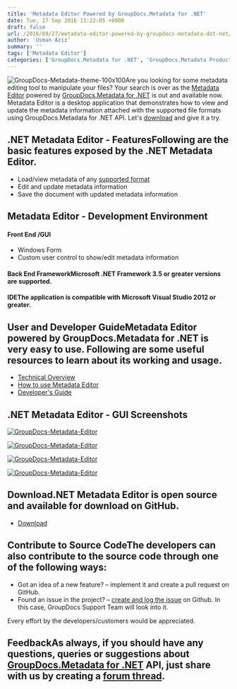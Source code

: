 ```yaml
---
title: 'Metadata Editor Powered by GroupDocs.Metadata for .NET'
date: Tue, 27 Sep 2016 13:22:05 +0000
draft: false
url: /2016/09/27/metadata-editor-powered-by-groupdocs-metadata-dot-net/
author: 'Usman Aziz'
summary: ''
tags: ['Metadata Editor']
categories: ['GroupDocs.Metadata for .NET', 'GroupDocs.Metadata Product Family']
---
```


![](http://blog.groupdocs.com/wp-content/uploads/sites/4/2017/06/groupdocs-metadata-net.png "GroupDocs-Metadata-theme-100x100")Are you looking for some metadata editing tool to manipulate your files? Your search is over as the [Metadata Editor](https://docs.groupdocs.com/metadata/net ".NET Metadata Editor") powered by [GroupDocs.Metadata for .NET](http://www.groupdocs.com/products/metadata/net "GroupDocs.Metadata") is out and available now. Metadata Editor is a desktop application that demonstrates how to view and update the metadata information attached with the supported file formats using GroupDocs.Metadata for .NET API. Let's [download](https://github.com/groupdocs-metadata) and give it a try.

## .NET Metadata Editor - FeaturesFollowing are the basic features exposed by the **.NET Metadata Editor**.

*   Load/view metadata of any [supported format](http://www.groupdocs.com/docs/display/metadatanet/Supported+File+Formats "GroupDocs.Metadata supported formats")
*   Edit and update metadata information
*   Save the document with updated metadata information

## Metadata Editor - Development Environment

#### Front End /GUI

*   Windows Form
*   Custom user control to show/edit metadata information

#### Back End FrameworkMicrosoft .NET Framework 3.5 or greater versions are supported.

#### IDEThe application is compatible with **Microsoft Visual Studio 2012** or greater.

## User and Developer GuideMetadata Editor powered by GroupDocs.Metadata for .NET is very easy to use. Following are some useful resources to learn about its working and usage.

*   [Technical Overview](https://docs.groupdocs.com/metadata/net "Metadata Editor Technical Overview")
*   [How to use Metadata Editor](https://docs.groupdocs.com/metadata/net "GroupDocs.Metadata Editor")
*   [Developer's Guide](https://docs.groupdocs.com/metadata/net "Metadata Editor Developer Guide")

## .NET Metadata Editor - GUI Screenshots

[![](https://github.com/nomanullahgroupdocs/GroupDocs.Metadata-for-.NET/blob/master/Examples/Data/Screenshots/groupdocs.metadata-ppt-editor.png?raw=true "GroupDocs-Metadata-Editor")](https://github.com/nomanullahgroupdocs/GroupDocs.Metadata-for-.NET/blob/master/Examples/Data/Screenshots/groupdocs.metadata-ppt-editor.png?raw=true?raw=true)

[![](https://github.com/nomanullahgroupdocs/GroupDocs.Metadata-for-.NET/blob/master/Examples/Data/Screenshots/editing-metadata-editor.png?raw=true "GroupDocs-Metadata-Editor")](https://github.com/nomanullahgroupdocs/GroupDocs.Metadata-for-.NET/blob/master/Examples/Data/Screenshots/editing-metadata-editor.png?raw=true?raw=true?raw=true)

[![](https://github.com/nomanullahgroupdocs/GroupDocs.Metadata-for-.NET/blob/master/Examples/Data/Screenshots/save-metadata-editor.png?raw=true "GroupDocs-Metadata-Editor")](https://github.com/nomanullahgroupdocs/GroupDocs.Metadata-for-.NET/blob/master/Examples/Data/Screenshots/save-metadata-editor.png?raw=true?raw=true?raw=true?raw=true)

[![](https://github.com/nomanullahgroupdocs/GroupDocs.Metadata-for-.NET/blob/master/Examples/Data/Screenshots/save-metadata-editor-file-browser.png?raw=true "GroupDocs-Metadata-Editor")](https://github.com/nomanullahgroupdocs/GroupDocs.Metadata-for-.NET/blob/master/Examples/Data/Screenshots/save-metadata-editor-file-browser.png?raw=true?raw=true?raw=true?raw=true?raw=true)

## Download.NET Metadata Editor is open source and available for download on GitHub.

*   [Download](https://github.com/groupdocs-metadata "Download Metadata Editor")

## Contribute to Source CodeThe developers can also contribute to the source code through one of the following ways:

*   Got an idea of a new feature? – implement it and create a pull request on GitHub.
*   Found an issue in the project? – [create and log the issue](https://github.com/groupdocs-metadata/GroupDocs.Metadata-for-.NET/issues/new) on Github. In this case, GroupDocs Support Team will look into it.

Every effort by the developers/customers would be appreciated.

## FeedbackAs always, if you should have any questions, queries or suggestions about [GroupDocs.Metadata for .NET](http://www.groupdocs.com/products/metadata/net ".NET Metadata API") API, just share with us by creating a [forum thread](http://www.groupdocs.com/Community/forums/groupdocs.metadata-product-family/48/showforum.aspx).




